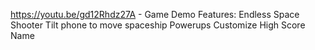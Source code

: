 https://youtu.be/gd12Rhdz27A - Game Demo
Features:
Endless Space Shooter
Tilt phone to move spaceship
Powerups 
Customize High Score Name